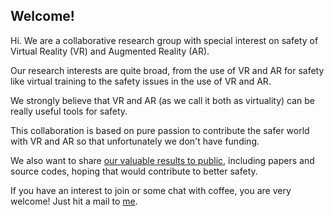 ## Welcome!

Hi. We are a collaborative research group with special interest on safety of Virtual Reality (VR) and Augmented Reality (AR).

Our research interests are quite broad, from the use of VR and AR for safety like virtual training to the safety issues in the use of VR and AR.

We strongly believe that VR and AR (as we call it both as virtuality) can be really useful tools for safety.

This collaboration is based on pure passion to contribute the safer world with VR and AR so that unfortunately we don't have funding.

We also want to share [our valuable results to public](https://github.com/VirtualityForSafety/), including papers and source codes, hoping that would contribute to better safety.

If you have an interest to join or some chat with coffee, you are very welcome! Just hit a mail to [me](mailto:your.jinki.jung@gmail.com).

